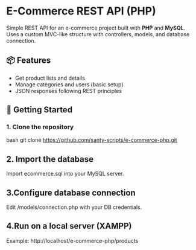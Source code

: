 # E-Commerce REST API (PHP)

Simple REST API for an e-commerce project built with **PHP** and **MySQL**.  
Uses a custom MVC-like structure with controllers, models, and database connection.

## 📦 Features

- Get product lists and details  
- Manage categories and users (basic setup)  
- JSON responses following REST principles  

## 🚀 Getting Started

### 1. Clone the repository
bash
git clone https://github.com/santy-scripts/e-commerce-php.git

## 2. Import the database
Import ecommerce.sql into your MySQL server.

## 3.Configure database connection
Edit /models/connection.php with your DB credentials.

## 4.Run on a local server (XAMPP)

Example: http://localhost/e-commerce-php/products
